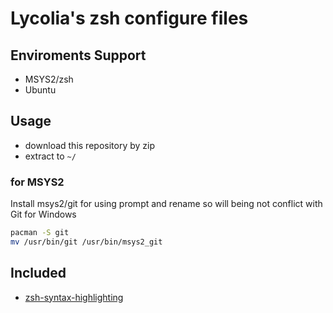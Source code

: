 # Lycolia's zsh configure files

## Enviroments Support

-   MSYS2/zsh
-   Ubuntu

## Usage

-   download this repository by zip
-   extract to `~/`

### for MSYS2

Install msys2/git for using prompt and rename so will being not conflict with Git for Windows

```sh
pacman -S git
mv /usr/bin/git /usr/bin/msys2_git
```

## Included

-   [zsh-syntax-highlighting](https://github.com/zsh-users/zsh-syntax-highlighting)
